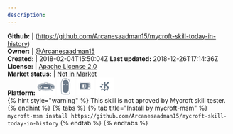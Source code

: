 ```yaml
---
description: 
---
```



**Github:** | (https://github.com/Arcanesaadman15/mycroft-skill-today-in-history)  
**Owner:** | [@Arcanesaadman15](https://github.com/Arcanesaadman15)  
**Created:** | 2018-02-04T15:50:04Z  **Last updated:** 2018-12-26T17:14:36Z  
**License:** | [Apache License 2.0](https://api.github.com/licenses/apache-2.0)  
**Market status:** | [Not in Market](https://market.mycroft.ai/skill/)  
**Platform:**   ![](.gitbook/assets/mark-1-icon.png)  ![](.gitbook/assets/mark-2-icon.png)  ![](.gitbook/assets/picroft-icon.png)  ![](.gitbook/assets/kde.png)   
{% hint style="warning" %}
This skill is not aproved by Mycroft skill tester.
{% endhint %}
  {% tabs %}
{% tab title="Install by mycroft-msm" %}
``` mycroft-msm install https://github.com/Arcanesaadman15/mycroft-skill-today-in-history```
{% endtab %}
  {% endtabs %}
  